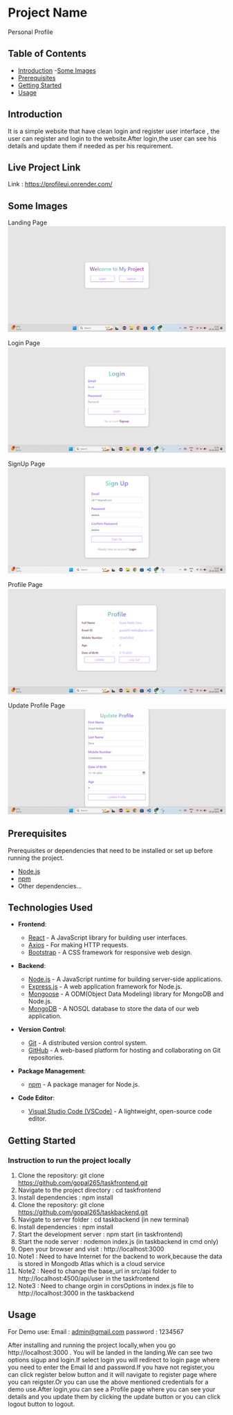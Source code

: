 # Project Name

Personal Profile 

## Table of Contents

- [Introduction](#introduction)
-[Some Images](#some-images)
- [Prerequisites](#prerequisites)
- [Getting Started](#getting-started)
- [Usage](#usage)


## Introduction

It is a simple website that have clean login and register user interface , the user can register and login to the website.After login,the user can see his details and update them if needed as per his requirement.

## Live Project Link
Link :  https://profileui.onrender.com/
## Some Images

 Landing Page
![AltText](./images/landingpage.png)

 Login Page
![Alt Text](./images/login.png)

 SignUp Page
![Alt Text](./images/signup.png)

Profile Page
![Alt Text](./images/profile.png)

Update Profile Page
![Alt Text](./images/updateprofile.png)


  

## Prerequisites

Prerequisites or dependencies that need to be installed or set up before running the project.

- [Node.js](https://nodejs.org/) 
- [npm](https://www.npmjs.com/) 
- Other dependencies...

## Technologies Used

- **Frontend**:
  - [React](https://reactjs.org/) - A JavaScript library for building user interfaces.
  - [Axios](https://axios-http.com/) - For making HTTP requests.
  - [Bootstrap](https://getbootstrap.com/) - A CSS framework for responsive web design.

- **Backend**:
  - [Node.js](https://nodejs.org/) - A JavaScript runtime for building server-side applications.
  - [Express.js](https://expressjs.com/) - A web application framework for Node.js.
  - [Mongoose](https://mongoosejs.com/) - A ODM(Object Data Modeling) library for MongoDB and Node.js.
  - [MongoDB](https://www.mongodb.com/) - A NOSQL database to store the data of our web application.



- **Version Control**:
  - [Git](https://git-scm.com/) - A distributed version control system.
  - [GitHub](https://github.com/) - A web-based platform for hosting and collaborating on Git repositories.

- **Package Management**:
  - [npm](https://www.npmjs.com/) - A package manager for Node.js.

- **Code Editor**:
  - [Visual Studio Code (VSCode)](https://code.visualstudio.com/) - A lightweight, open-source code editor.



## Getting Started 
### Instruction to run the  project locally


1. Clone the repository: git clone https://github.com/gopal265/taskfrontend.git
2. Navigate to the project directory : cd taskfrontend
3. Install dependencies : npm install
4. Clone the repository: git clone https://github.com/gopal265/taskbackend.git
5. Navigate to server folder : cd taskbackend (in new terminal)
6. Install dependencies : npm install
7. Start the development server : npm start (in taskfrontend)
8. Start the node server : nodemon index.js (in taskbackend in cmd only)
9. Open your browser and visit : http://localhost:3000
10. Note1 : Need to have Internet  for the backend to work,because the data is stored in Mongodb Atlas which is a cloud service
11. Note2 : Need to change the base_url in src/api folder to  http://localhost:4500/api/user in the  taskfrontend
12. Note3 : Need to change orgin in corsOptions in index.js file to  http://localhost:3000 in the taskbackend

## Usage
For Demo use:
Email : admin@gmail.com
password : 1234567

After installing and running the project locally,when you go http://localhost:3000 . You will be landed in the landing.We can see two options sigup and login.If select login you will redirect to login  page where you need to enter the Email Id and password.If you have not register,you can click register below  button and it will navigate to register page where you can reigster.Or you can use the above mentioned credentials for a demo use.After login,you can see a Profile page where you can see your details and you update them by clicking the update button or you can click logout button to logout.